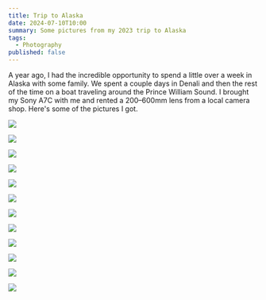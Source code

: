 ```yaml
---
title: Trip to Alaska
date: 2024-07-10T10:00
summary: Some pictures from my 2023 trip to Alaska
tags:
  - Photography
published: false
---
```

A year ago, I had the incredible opportunity to spend a little over a week in Alaska with some family. We spent a couple days in Denali and then the rest of the time on a boat traveling around the Prince William Sound. I brought my Sony A7C with me and rented a 200–600mm lens from a local camera shop. Here's some of the pictures I got.

![](/media/alaska/DSC00623.jpeg)

![](/media/alaska/DSC00630.jpeg)

![](/media/alaska/DSC00679.jpeg)

![](/media/alaska/DSC01031.jpeg)

![](/media/alaska/DSC01077.jpeg)

![](/media/alaska/DSC01279.jpeg)

![](/media/alaska/DSC01356.jpeg)

![](/media/alaska/DSC01415.jpeg)

![](/media/alaska/DSC01490.jpeg)

![](/media/alaska/DSC01534.jpeg)

![](/media/alaska/DSC01540.jpeg)

![](/media/alaska/DSC01687.jpeg)
